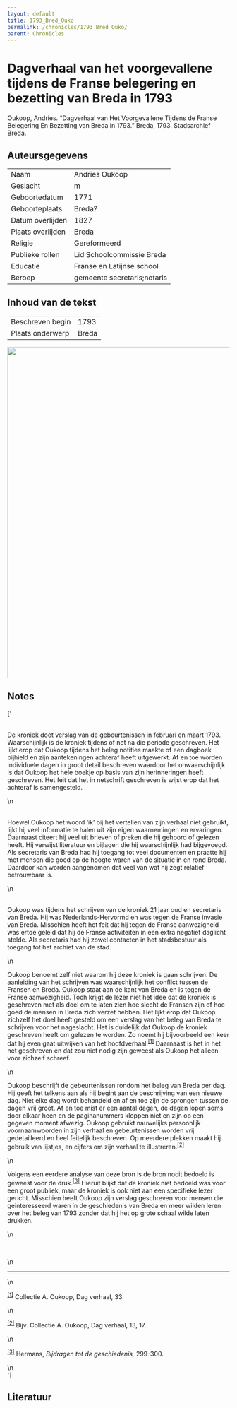 ```yaml
---
layout: default
title: 1793_Bred_Ouko
permalink: /chronicles/1793_Bred_Ouko/
parent: Chronicles
--- 
```



# Dagverhaal van het voorgevallene tijdens de Franse belegering en bezetting van Breda in 1793 

Oukoop, Andries. “Dagverhaal van Het Voorgevallene Tijdens de Franse Belegering En Bezetting van Breda in 1793.” Breda, 1793. Stadsarchief Breda. 

## Auteursgegevens 

| | | 
| --------------- | --------------- | 
| Naam | Andries Oukoop | 
| Geslacht | m | 
 | Geboortedatum | 1771 | 
| Geboorteplaats | Breda? | 
| Datum overlijden | 1827 | 
| Plaats overlijden | Breda | 
| Religie | Gereformeerd | 
| Publieke rollen | Lid Schoolcommissie Breda | 
| Educatie | Franse en Latijnse school | 
| Beroep | gemeente secretaris;notaris | 

## Inhoud van de tekst 

| | | 
| --------------- | --------------- | 
| Beschreven begin | 1793 | 
| Plaats onderwerp | Breda | 

[<img src="..\..\barplots_chronicles\1793_Bred_Ouko.jpg" width="750"/>](..\..\barplots_chronicles\1793_Bred_Ouko.jpg) 

## Notes 

['<div data-schema-version="8"><p><strong><br></strong>De kroniek doet verslag van de gebeurtenissen in februari en maart 1793. Waarschijnlijk is de kroniek tijdens of net na die periode geschreven. Het lijkt erop dat Oukoop tijdens het beleg notities maakte of een dagboek bijhield en zijn aantekeningen achteraf heeft uitgewerkt. Af en toe worden individuele dagen in groot detail beschreven waardoor het onwaarschijnlijk is dat Oukoop het hele boekje op basis van zijn herinneringen heeft geschreven. Het feit dat het in netschrift geschreven is wijst erop dat het achteraf is samengesteld.</p>\n<p><strong><br></strong>Hoewel Oukoop het woord ‘ik’ bij het vertellen van zijn verhaal niet gebruikt, lijkt hij veel informatie te halen uit zijn eigen waarnemingen en ervaringen. Daarnaast citeert hij veel uit brieven of preken die hij gehoord of gelezen heeft. Hij verwijst literatuur en bijlagen die hij waarschijnlijk had bijgevoegd. Als secretaris van Breda had hij toegang tot veel documenten en praatte hij met mensen die goed op de hoogte waren van de situatie in en rond Breda. Daardoor kan worden aangenomen dat veel van wat hij zegt relatief betrouwbaar is.</p>\n<p><strong><br></strong>Oukoop was tijdens het schrijven van de kroniek 21 jaar oud en secretaris van Breda. Hij was Nederlands-Hervormd en was tegen de Franse invasie van Breda. Misschien heeft het feit dat hij tegen de Franse aanwezigheid was ertoe geleid dat hij de Franse activiteiten in een extra negatief daglicht stelde. Als secretaris had hij zowel contacten in het stadsbestuur als toegang tot het archief van de stad.</p>\n<p>Oukoop benoemt zelf niet waarom hij deze kroniek is gaan schrijven. De aanleiding van het schrijven was waarschijnlijk het conflict tussen de Fransen en Breda. Oukoop staat aan de kant van Breda en is tegen de Franse aanwezigheid. Toch krijgt de lezer niet het idee dat de kroniek is geschreven met als doel om te laten zien hoe slecht de Fransen zijn of hoe goed de mensen in Breda zich verzet hebben. Het lijkt erop dat Oukoop zichzelf het doel heeft gesteld om een verslag van het beleg van Breda te schrijven voor het nageslacht. Het is duidelijk dat Oukoop de kroniek geschreven heeft om gelezen te worden. Zo noemt hij bijvoorbeeld een keer dat hij even gaat uitwijken van het hoofdverhaal.<sup><a href="#_ftn1" title="" rel="noopener noreferrer nofollow">[1]</a></sup> Daarnaast is het in het net geschreven en dat zou niet nodig zijn geweest als Oukoop het alleen voor zichzelf schreef.</p>\n<p>Oukoop beschrijft de gebeurtenissen rondom het beleg van Breda per dag. Hij geeft het telkens aan als hij begint aan de beschrijving van een nieuwe dag. Niet elke dag wordt behandeld en af en toe zijn de sprongen tussen de dagen vrij groot.<span style="background-color: white"> Af en toe mist er een aantal dagen, de dagen lopen soms door elkaar heen en de paginanummers kloppen niet en zijn op een gegeven moment afwezig. </span>Oukoop gebruikt nauwelijks persoonlijk voornaamwoorden in zijn verhaal en gebeurtenissen worden vrij gedetailleerd en heel feitelijk beschreven. Op meerdere plekken maakt hij gebruik van lijstjes, en cijfers om zijn verhaal te illustreren.<sup><a href="#_ftn2" title="" rel="noopener noreferrer nofollow">[2]</a></sup></p>\n<p>Volgens een eerdere analyse van deze bron is de bron nooit bedoeld is geweest voor de druk.<sup><a href="#_ftn3" title="" rel="noopener noreferrer nofollow">[3]</a></sup> Hieruit blijkt dat de kroniek niet bedoeld was voor een groot publiek, maar de kroniek is ook niet aan een specifieke lezer gericht. Misschien heeft Oukoop zijn verslag geschreven voor mensen die geinteresseerd waren in de geschiedenis van Breda en meer wilden leren over het beleg van 1793 zonder dat hij het op grote schaal wilde laten drukken.</p>\n<p><br></p>\n<hr>\n<p><sup><a href="#_ftnref1" title="" rel="noopener noreferrer nofollow">[1]</a></sup> Collectie A. Oukoop, Dag verhaal, 33.</p>\n<p><sup><a href="#_ftnref2" title="" rel="noopener noreferrer nofollow">[2]</a></sup> Bijv. Collectie A. Oukoop, Dag verhaal, 13, 17.</p>\n<p><sup><a href="#_ftnref3" title="" rel="noopener noreferrer nofollow">[3]</a></sup> Hermans, <em>Bijdragen tot de geschiedenis, </em>299-300.</p>\n</div>'] 

## Literatuur 


